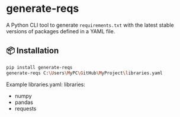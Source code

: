 # generate-reqs

A Python CLI tool to generate `requirements.txt` with the latest stable versions of packages defined in a YAML file.

## 📦 Installation

```bash
pip install generate-reqs
generate-reqs C:\Users\MyPC\GitHub\MyProject\libraries.yaml
```

Example libraries.yaml:
libraries:
  - numpy
  - pandas
  - requests
